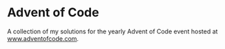 # Advent of Code
A collection of my solutions for the yearly Advent of Code event hosted at www.adventofcode.com.
